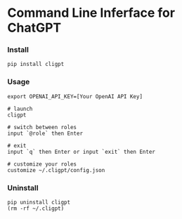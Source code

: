 # Command Line Inferface for ChatGPT

### Install 
```shell
pip install cligpt
```

### Usage
```shell
export OPENAI_API_KEY=[Your OpenAI API Key]

# launch
cligpt

# switch between roles
input `@role` then Enter

# exit
input `q` then Enter or input `exit` then Enter

# customize your roles
customize ~/.cligpt/config.json
```

### Uninstall
```shell
pip uninstall cligpt
(rm -rf ~/.cligpt)
```

